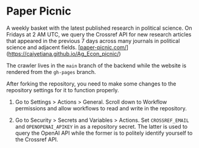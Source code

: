 # Paper Picnic

A weekly basket with the latest published research in political science. On Fridays at 2 AM UTC, we query the Crossref API for new research articles that appeared in the previous 7 days across many journals in political science and adjacent fields. [[paper-picnic.com/](https://caiyetiana.github.io/Ag_Econ_picnic/)](https://caiyetiana.github.io/Ag_Econ_picnic/)

The crawler lives in the `main` branch of the backend while the website is rendered from the `gh-pages` branch.

After forking the repository, you need to make some changes to the repository settings for it to function properly.

1. Go to Settings > Actions > General. Scroll down to Workflow permissions and allow workflows to read and write in the repository.

2. Go to Security > Secrets and Variables > Actions. Set `CROSSREF_EMAIL` and `OPENOPENAI_APIKEY` in as a repository secret.  The latter is used to query the OpenAI API while the former is to politely identify yourself to the Crossref API.
